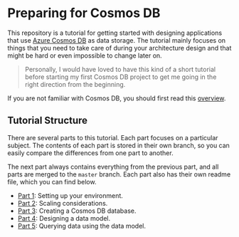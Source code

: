 # Preparing for Cosmos DB
This repository is a tutorial for getting started with designing applications that use [Azure Cosmos DB](https://docs.microsoft.com/en-us/azure/cosmos-db/introduction) as data storage. The tutorial mainly focuses on things that you need to take care of during your architecture design and that might be hard or even impossible to change later on.

> Personally, I would have loved to have this kind of a short tutorial before starting my first Cosmos DB project to get me going in the right direction from the beginning.

If you are not familiar with Cosmos DB, you should first read this [overview](https://docs.microsoft.com/en-us/azure/cosmos-db/introduction).

## Tutorial Structure
There are several parts to this tutorial. Each part focuses on a particular subject. The contents of each part is stored in their own branch, so you can easily compare the differences from one part to another.

The next part always contains everything from the previous part, and all parts are merged to the `master` branch. Each part also has their own readme file, which you can find below.

- [Part 1](Part01-readme.md): Setting up your environment.
- [Part 2](Part02-readme.md): Scaling considerations.
- [Part 3](Part03-readme.md): Creating a Cosmos DB database.
- [Part 4](Part04-readme.md): Designing a data model.
- [Part 5](Part05-readme.md): Querying data using the data model.